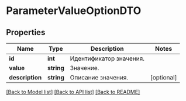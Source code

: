 # ParameterValueOptionDTO

## Properties
Name | Type | Description | Notes
------------ | ------------- | ------------- | -------------
**id** | **int** | Идентификатор значения. | 
**value** | **string** | Значение. | 
**description** | **string** | Описание значения. | [optional] 

[[Back to Model list]](../README.md#documentation-for-models) [[Back to API list]](../README.md#documentation-for-api-endpoints) [[Back to README]](../README.md)


